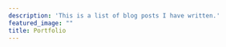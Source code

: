 ```yaml
---
description: 'This is a list of blog posts I have written.'
featured_image: ""
title: Portfolio
---
```


